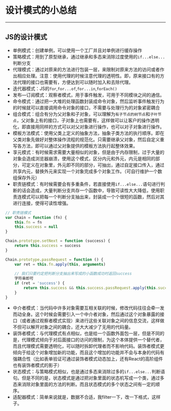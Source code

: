 # 设计模式的小总结

---

## JS的设计模式

- 单例模式：创建单例，可以使用一个工厂并且对单例进行缓存操作
- 策略模式：用到了原型继承，通过继承和多态来消除过度使用的`if...else...`判断分支
- 代理模式：通过对原来的方法进行包装一层，来限制对原来方法的访问或者作出相应处理。注意：使用代理的时候注意代理的透明性。即，原来接口有的方法代理的接口也需要有，方便达到可以随时加入和去除代理。
- 迭代器模式：JS的`for`,`for...of`,`for...in`,`forEach()`
- 发布—订阅模式：观察者模式，用于事件触发，可用于不同模块之间的通信。
- 命令模式：通过把一大堆的处理函数封装成命令对象，然后监听事件触发行为的时候就可以直接调用命令对象的接口，不需要与处理行为的对象紧密耦合
- 组合模式：组合有分为父对象和子对象，可以理解为`有子节点的树节点`和`子叶节点`，父对象上有的接口，子对象上也需要有，这样做可以让客户的操作透明化，即直接用同样的方式可以对父对象进行操作，也可以对子对象进行操作。
- 模板方法模式：使用父类上定义的抽象方法，抽象子类方法的执行顺序。即在父类对象先做好对整体操作流程的规范化。只需要继承父对象，然后自定义重写各方法，即可以通过父对象提供的模板方法执行起整体效果。
- 享元模式：有时候需求需要大量相似的对象，但是由于内存限制，过于大量的对象会造成浏览器崩溃，使用这个模式，区分内元和外元，内元是相同的部分，可定义在对象里，外元即不同的部分，可抽出，通过自定接口传入，通过共享内元，替换外元来实现一个对象完成多个对象工作。（可自行维护一个数组保存外元）
- 职责链模式：有时候需要会有多重条件，若直接使用`if...else...`语句进行判断的话会造成，大量判断分支共存一个函数中，导致可读性大大降低，使用职责连模式可以把每一个判断分支抽出来，封装成一个个很短的函数，然后对其进行连接，使得可读性增强。

``` javascript
// 职责链模式
var Chain = function (fn) {
	this.fn = fn
	this.success = null
}

Chain.prototype.setNext = function (success) {
	return this.success = success
}

Chain.prototype.passRequest = function () {
	var ret = this.fn.apply(this, arguments)
	
	// 我们只要约定把判断分支抽出来写成的小函数成功时返回success
	字符串即可
	if (ret = 'success') {
		return this.success && this.success.passRequest.apply(this.success, arguments)
	}
}
```

- 中介者模式：当代码中许多对象需要互相关联的时候，修改代码往往会牵一发而动全身。这个时候会需要引入一个中介者对象，然后通过这个对象暴露的接口（或者通过观察者模式实现）来进行这些关联对象之间的信息交流，这样做不但可以解开对象之间的耦合，还大大减少了无用的代码量。
- 装饰者模式：与代理模式有点相似，也是给一个函数外面包一层，但是不同的是，代理模式倾向于对后面接口的访问的限制，为这个本体提供一个替代者，而且代理模式需要透明化，可以随时拆卸代理者而不影响代码。装饰者模式更倾向于给这个对象增加新的功能，而且这个增加的功能并不会与本身的代码有强耦合性（比如表单验证可通过装饰者模式动态加上，还有React的高阶组件也有装饰者模式的影子）
- 状态模式：与策略模式相似，也是通过多态来消除过多的`if...else...`判断语句。但是不同的是，状态模式是通过把对象里面的状态机写成一个类，通过多态来消除对象里面的方法的判断。而且状态模式的多个状态之间有一定的顺序。
- 适配器模式：简单来说就是，数据不合适，我filter一下，改一下格式，这样子。
